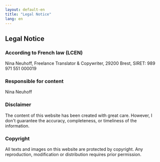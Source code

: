 ```yaml
---
layout: default-en
title: "Legal Notice"
lang: en
---
```


## Legal Notice


### According to French law (LCEN)
Nina Neuhoff,
Freelance Translator & Copywriter,
29200 Brest,
SIRET: 989 971 551 000019

### Responsible for content
Nina Neuhoff  

### Disclaimer
The content of this website has been created with great care. However, I don't guarantee the accuracy, completeness, or timeliness of the information.  

### Copyright
All texts and images on this website are protected by copyright. Any reproduction, modification or distribution requires prior permission.

